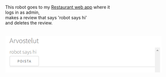This robot goes to my [Restaurant web app](https://github.com/EternalAzure/Ravintolasovellus) where it <br>
logs in as admin, <br>
makes a review that says 'robot says hi' <br>
and deletes the review. <br>
<br>
<br>
<img src='https://github.com/EternalAzure/Web-Automation/blob/main/robot%20says%20hi.png'>


